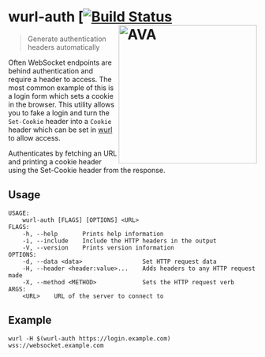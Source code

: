 # wurl-auth [[![Build Status](https://travis-ci.org/getwurl/wurl-auth.svg?branch=master)](https://travis-ci.org/getwurl/wurl-auth) [<img src="https://github.com/getwurl/wurl/raw/master/assets/logo.png" width="280" align="right" alt="AVA">](https://github.com/getwurl/wurl)

> Generate authentication headers automatically

Often WebSocket endpoints are behind authentication and require a header to
access. The most common example of this is a login form which sets a cookie in
the browser. This utility allows you to fake a login and turn the `Set-Cookie`
header into a `Cookie` header which can be set in [wurl][wurl] to allow access.

Authenticates by fetching an URL and printing a cookie header using the Set-Cookie header from the response.

## Usage

```
USAGE:
    wurl-auth [FLAGS] [OPTIONS] <URL>
FLAGS:
    -h, --help       Prints help information
    -i, --include    Include the HTTP headers in the output
    -V, --version    Prints version information
OPTIONS:
    -d, --data <data>                 Set HTTP request data
    -H, --header <header:value>...    Adds headers to any HTTP request made
    -X, --method <METHOD>             Sets the HTTP request verb
ARGS:
    <URL>    URL of the server to connect to
```

## Example

```
wurl -H $(wurl-auth https://login.example.com) wss://websocket.example.com
```

[wurl]: https://github.com/getwurl/wurl
